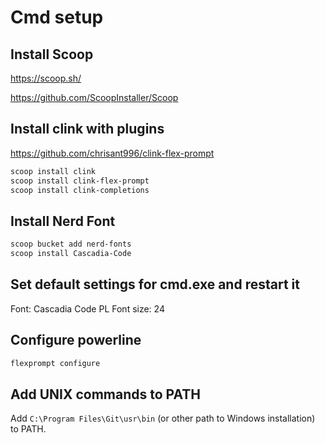 # Cmd setup

## Install Scoop

https://scoop.sh/

https://github.com/ScoopInstaller/Scoop

## Install clink with plugins

https://github.com/chrisant996/clink-flex-prompt

```bash
scoop install clink
scoop install clink-flex-prompt
scoop install clink-completions
```

## Install Nerd Font
```bash
scoop bucket add nerd-fonts
scoop install Cascadia-Code
```

## Set default settings for cmd.exe and restart it
Font: Cascadia Code PL
Font size: 24

## Configure powerline
```bash
flexprompt configure
```

## Add UNIX commands to PATH
Add `C:\Program Files\Git\usr\bin` (or other path to Windows installation) to PATH.
